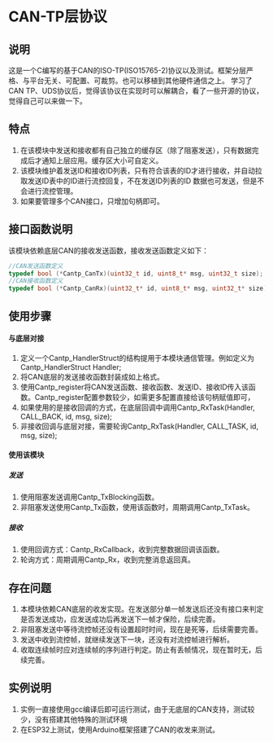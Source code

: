 # CAN-TP层协议

## 说明

这是一个C编写的基于CAN的ISO-TP(ISO15765-2)协议以及测试。框架分层严格、与平台无关、可配置、可裁剪。也可以移植到其他硬件通信之上。
学习了CAN TP、UDS协议后，觉得该协议在实现时可以解耦合，看了一些开源的协议，觉得自己可以来做一下。

## 特点

1. 在该模块中发送和接收都有自己独立的缓存区（除了阻塞发送），只有数据完成后才通知上层应用。缓存区大小可自定义。
2. 该模块维护着发送ID和接收ID列表，只有符合该表的ID才进行接收，并自动拉取发送ID表中的ID进行流控回复，不在发送ID列表的ID
数据也可发送，但是不会进行流控管理。
3. 如果要管理多个CAN接口，只增加句柄即可。

## 接口函数说明

该模块依赖底层CAN的接收发送函数，接收发送函数定义如下：

```c
//CAN发送函数定义
typedef bool (*Cantp_CanTx)(uint32_t id, uint8_t* msg, uint32_t size);
//CAN接收函数定义
typedef bool (*Cantp_CanRx)(uint32_t* id, uint8_t* msg, uint32_t* size);
```

## 使用步骤

#### 与底层对接
1. 定义一个Cantp_HandlerStruct的结构提用于本模块通信管理。例如定义为Cantp_HandlerStruct Handler;
2. 将CAN底层的发送接收函数封装成如上格式。
3. 使用Cantp_register将CAN发送函数、接收函数、发送ID、接收ID传入该函数。Cantp_register配置参数较少，如需更多配置直接给该句柄赋值即可，
4. 如果使用的是接收回调的方式，在底层回调中调用Cantp_RxTask(Handler, CALL_BACK, id, msg, size);
5. 非接收回调与底层对接，需要轮询Cantp_RxTask(Handler, CALL_TASK, id, msg, size);
#### 使用该模块
##### 发送
1. 使用阻塞发送调用Cantp_TxBlocking函数。
2. 非阻塞发送使用Cantp_Tx函数，使用该函数时，周期调用Cantp_TxTask。
##### 接收
1. 使用回调方式：Cantp_RxCallback，收到完整数据回调该函数。
2. 轮询方式：周期调用Cantp_Rx，收到完整消息返回真。

## 存在问题

1. 本模块依赖CAN底层的收发实现。在发送部分单一帧发送后还没有接口来判定是否发送成功，应发送成功后再发送下一帧才保险，后续完善。
2. 非阻塞发送中等待流控帧还没有设置超时时间，现在是死等，后续需要完善。
3. 发送中收到流控帧，就继续发送下一块，还没有对流控帧进行解析。
4. 收取连续帧时应对连续帧的序列进行判定。防止有丢帧情况，现在暂时无，后续完善。

## 实例说明

1. 实例一直接使用gcc编译后即可运行测试，由于无底层的CAN支持，测试较少，没有搭建其他特殊的测试环境
2. 在ESP32上测试，使用Arduino框架搭建了CAN的收发来测试。

